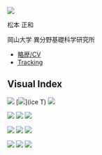 ![](https://live.staticflickr.com/7917/46611114124_54653d669c_k_d.jpg)

松本 正和

岡山大学 異分野基礎科学研究所

* [略歴/CV](略歴_CV)
* [Tracking](Tracking)

## Visual Index
[![](https://i.gyazo.com/60afec7fa53ac2336f74db3400b04bf9.gif)](M2010)
[![](https://farm2.staticflickr.com/1971/31377957588_8668f4f1e9_z_d.jpg)](ice T)
[![](https://upload.wikimedia.org/wikipedia/ja/thumb/5/54/FOMA_F903.jpg/200px-FOMA_F903.jpg)](2006)

[![](https://live.staticflickr.com/65535/48306798386_1fe381a6b0_z_d.jpg)](YYMT2019)
[![](https://i.gyazo.com/5210f364cae83500efedb546e89583ac.png)](polyamorphism)
[![](https://media.springernature.com/w200/nature-static/assets/v1/image-assets/nature-v498-n7454.png)](MMO2013)

[![](https://i.gyazo.com/7e3296f6ffeda1ab930217ffbdb3234e.jpg)](臨時講義)
[![](https://live.staticflickr.com/5730/24076543165_de56aa3aa0_z_d.jpg)](Product2015)
[![](https://www.kagakudojin.co.jp//images/book/147423.jpg)](氷はどうやって解けはじめるか)

[![](https://farm5.staticflickr.com/4412/36410729630_a507962355_z_d.jpg)](MHYMT2017)
[![](https://i.gyazo.com/124efb6248e01d4a4df6ae0894fa7e66.png)](液体の水の秩序)
[![](https://i.gyazo.com/0e1e9cdc38ca3c7a20095bd558b99d34.png)](MYMT2019)

